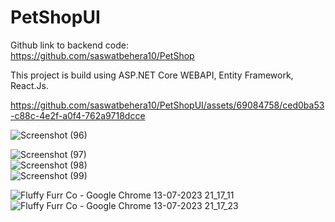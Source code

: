 
# PetShopUI
Github link to backend code:  
https://github.com/saswatbehera10/PetShop  

This project is build using ASP.NET Core WEBAPI, Entity Framework, React.Js.  


https://github.com/saswatbehera10/PetShopUI/assets/69084758/ced0ba53-c88c-4e2f-a0f4-762a9718dcce


![Screenshot (96)](https://github.com/saswatbehera10/PetShopUI/assets/69084758/30390d0f-e87f-4bc5-bc6f-9d4e787f6ec1)  


![Screenshot (97)](https://github.com/saswatbehera10/PetShopUI/assets/69084758/5488728f-253b-4cd5-961d-e0f7347b4af8)  
![Screenshot (98)](https://github.com/saswatbehera10/PetShopUI/assets/69084758/7c90dd30-8066-4785-8bbb-5a5ddd4cf4f2)  
![Screenshot (99)](https://github.com/saswatbehera10/PetShopUI/assets/69084758/a0cbd667-2495-4591-b6b5-ec39790b8533)  

![Fluffy Furr   Co  - Google Chrome 13-07-2023 21_17_11](https://github.com/saswatbehera10/PetShopUI/assets/69084758/cf226f8f-e697-4760-8f9d-357bc7138dd0)
![Fluffy Furr   Co  - Google Chrome 13-07-2023 21_17_23](https://github.com/saswatbehera10/PetShopUI/assets/69084758/4d7684f0-76a0-44c7-af0c-6a56c9d77692)

